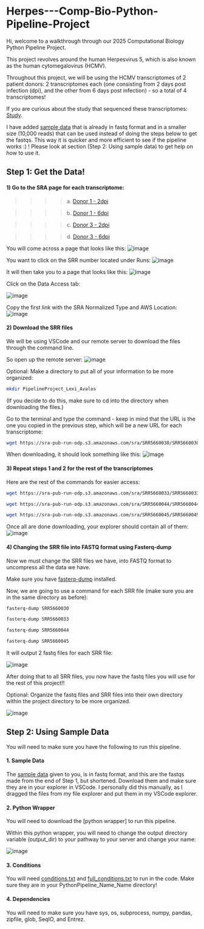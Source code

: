 # Herpes---Comp-Bio-Python-Pipeline-Project
Hi, welcome to a walkthrough through our 2025 Computational Biology Python Pipeline Project.

This project revolves around the human Herpesvirus 5, which is also known as the human cytomegalovirus (HCMV). 

Throughout this project, we will be using the HCMV transcriptomes of 2 patient donors: 2 transcriptomes each (one consisting from 2 days post infection (dpi), and the other from 6 days post infection) - so a total of 4 transcriptomes! 

If you are curious about the study that sequenced these transcriptomes: [Study](https://pubmed.ncbi.nlm.nih.gov/29158406/).

I have added [sample data](https://github.com/lexrex333/Herpes---Comp-Bio-Python-Pipeline-Project/tree/main/Sample_fastq) that is already in fastq format and in a smaller size (10,000 reads) that can be used instead of doing the steps below to get the fastqs. This way it is quicker and more efficient to see if the pipeline works :) ! Please look at section (Step 2: Using sample data) to get help on how to use it. 
## Step 1: Get the Data!
#### 1) Go to the SRA page for each transcriptome:

>>>> a. [Donor 1 - 2dpi](https://www.ncbi.nlm.nih.gov/sra/SRX2896360) 

>>>> b. [Donor 1 - 6dpi](https://www.ncbi.nlm.nih.gov/sra/SRX2896363) 

>>>> c. [Donor 3 - 2dpi](https://www.ncbi.nlm.nih.gov/sra/SRX2896374)

>>>> d. [Donor 3 - 6dpi](https://www.ncbi.nlm.nih.gov/sra/SRX2896375)

You will come across a page that looks like this: 
![image](https://github.com/user-attachments/assets/b9904656-ab7e-4a88-bdde-32a3814db863)

You want to click on the SRR number located under Runs:
![image](https://github.com/user-attachments/assets/fdacf67c-9c99-4a41-b1b9-18b6a8e6d386)

It will then take you to a page that looks like this:
![image](https://github.com/user-attachments/assets/5e15a5d5-af6b-430b-ad58-f92d2ebaa85b)

Click on the Data Access tab:

![image](https://github.com/user-attachments/assets/c20a43a6-6556-4e06-8957-b632c704a413)

Copy the first link with the SRA Normalized Type and AWS Location:
![image](https://github.com/user-attachments/assets/543df29d-2648-46db-a66c-f695591e7897)

#### 2) Download the SRR files
We will be using VSCode and our remote server to download the files through the command line.

So open up the remote server:
![image](https://github.com/user-attachments/assets/d8c98f75-b92a-4b7e-be09-38dc1e42243f)

Optional: Make a directory to put all of your information to be more organized:
```bash
mkdir PipelineProject_Lexi_Avalos 
```
(If you decide to do this, make sure to cd into the directory when downloading the files.)


Go to the terminal and type the command - keep in mind that the URL is the one you copied in the previous step, which will be a new URL for each transcriptome: 
```bash
wget https://sra-pub-run-odp.s3.amazonaws.com/sra/SRR5660030/SRR5660030
```

When downloading, it should look something like this:
![image](https://github.com/user-attachments/assets/148f23d9-2722-4885-a4bd-111134779f14)

#### 3) Repeat steps 1 and 2 for the rest of the transcriptomes
Here are the rest of the commands for easier access:
```bash
wget https://sra-pub-run-odp.s3.amazonaws.com/sra/SRR5660033/SRR5660033
```
```bash
wget https://sra-pub-run-odp.s3.amazonaws.com/sra/SRR5660044/SRR5660044
```
```bash
wget https://sra-pub-run-odp.s3.amazonaws.com/sra/SRR5660045/SRR5660045
```
Once all are done downloading, your explorer should contain all of them:
![image](https://github.com/user-attachments/assets/499f1074-446f-40bc-8e74-7afe32e8ef68)

#### 4) Changing the SRR file into FASTQ format using Fasterq-dump
Now we must change the SRR files we have, into FASTQ format to uncompress all the data we have.

Make sure you have [fasterq-dump](https://rnnh.github.io/bioinfo-notebook/docs/fasterq-dump.html) installed. 

Now, we are going to use a command for each SRR file (make sure you are in the same directory as before):
```bash
fasterq-dump SRR5660030
```
```bash
fasterq-dump SRR5660033
```
```bash
fasterq-dump SRR5660044
```
```bash
fasterq-dump SRR5660045
```

It will output 2 fastq files for each SRR file:

![image](https://github.com/user-attachments/assets/856f1b9e-fed8-4bba-af01-68a7d4d02658)

After doing that to all SRR files, you now have the fastq files you will use for the rest of this project!!

Optional: Organize the fastq files and SRR files into their own directory within the project directory to be more organized.

![image](https://github.com/user-attachments/assets/01f76de7-a6eb-4352-a985-179bcc501dfe)


## Step 2: Using Sample Data
You will need to make sure you have the following to run this pipeline.
#### 1. Sample Data
The [sample data](https://github.com/lexrex333/Herpes---Comp-Bio-Python-Pipeline-Project/tree/main/Sample_fastq) given to you, is in fastq format, and this are the fastqs made from the end of Step 1, but shortened. Download them and make sure they are in your explorer in VSCode. I personally did this manually, as I dragged the files from my file explorer and put them in my VSCode explorer. 
#### 2. Python Wrapper
You will need to download the [python wrapper] to run this pipeline. 

Within this python wrapper, you will need to change the output directory variable (output_dir) to your pathway to your server and change your name: 

![image](https://github.com/user-attachments/assets/cd81a28f-bce9-469a-9a0f-bc35fb8a0c99)
#### 3. Conditions
You will need [conditions.txt](https://github.com/lexrex333/Herpes---Comp-Bio-Python-Pipeline-Project/blob/main/conditions.txt) and [full_conditions.txt](https://github.com/lexrex333/Herpes---Comp-Bio-Python-Pipeline-Project/blob/main/full_conditions.txt) to run in the code. Make sure they are in your PythonPipeline_Name_Name directory!
#### 4. Dependencies
You will need to make sure you have sys, os, subprocess, numpy, pandas, zipfile, glob, SeqIO, and Entrez. 




 







